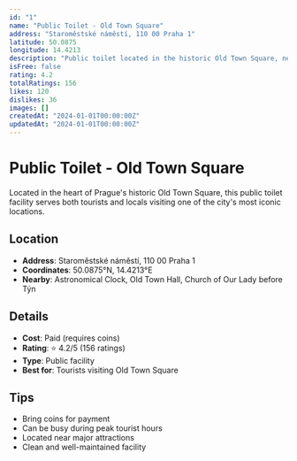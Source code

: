 ```yaml
---
id: "1"
name: "Public Toilet - Old Town Square"
address: "Staroměstské náměstí, 110 00 Praha 1"
latitude: 50.0875
longitude: 14.4213
description: "Public toilet located in the historic Old Town Square, near the Astronomical Clock."
isFree: false
rating: 4.2
totalRatings: 156
likes: 120
dislikes: 36
images: []
createdAt: "2024-01-01T00:00:00Z"
updatedAt: "2024-01-01T00:00:00Z"
---
```


# Public Toilet - Old Town Square

Located in the heart of Prague's historic Old Town Square, this public toilet facility serves both tourists and locals visiting one of the city's most iconic locations.

## Location

- **Address**: Staroměstské náměstí, 110 00 Praha 1
- **Coordinates**: 50.0875°N, 14.4213°E
- **Nearby**: Astronomical Clock, Old Town Hall, Church of Our Lady before Týn

## Details

- **Cost**: Paid (requires coins)
- **Rating**: ⭐ 4.2/5 (156 ratings)
- **Type**: Public facility
- **Best for**: Tourists visiting Old Town Square

## Tips

- Bring coins for payment
- Can be busy during peak tourist hours
- Located near major attractions
- Clean and well-maintained facility
